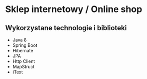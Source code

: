 # Sklep internetowy / Online shop

## Wykorzystane technologie i biblioteki

* Java 8
* Spring Boot
* Hibernate
* JPA
* Http Client
* MapStruct
* iText
